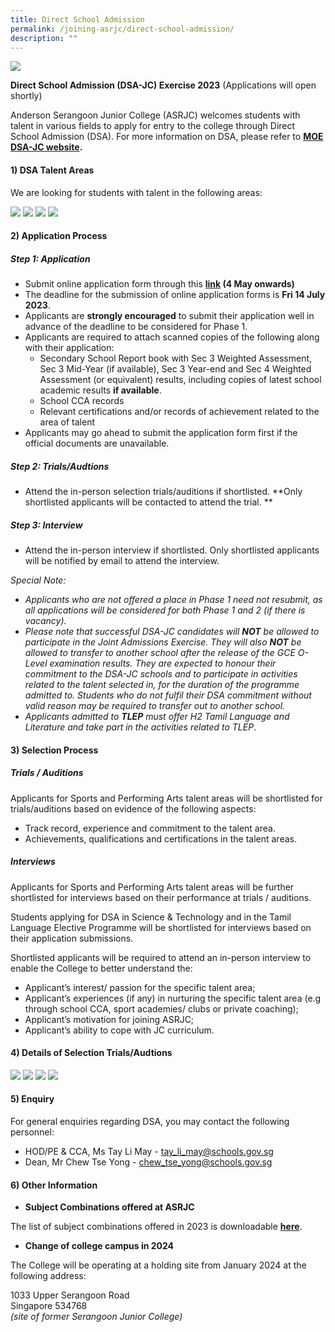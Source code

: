 ```yaml
---
title: Direct School Admission
permalink: /joining-asrjc/direct-school-admission/
description: ""
---
```

![](/images/DSA.jpg)
		 
**Direct School Admission (DSA-JC) Exercise 2023** (Applications will open shortly)

Anderson Serangoon Junior College (ASRJC) welcomes students with talent in various fields to apply for entry to the college through Direct School Admission (DSA). For more information on DSA, please refer to&nbsp;**[MOE DSA-JC website](https://www.moe.gov.sg/post-secondary/admissions/dsa).**

#### **1) DSA Talent Areas**

We are looking for students with talent in the following areas:

![](/images/Images%20for%20DSA%20Talent%20Areas/dsa%20sports.png)
![](/images/Images%20for%20DSA%20Talent%20Areas/dsa%20performing%20arts1.png)
![](/images/Images%20for%20DSA%20Talent%20Areas/dsa%20stem.png)
![](/images/Images%20for%20DSA%20Talent%20Areas/tlepdsa.png)



#### **2)**&nbsp;**Application Process** 

##### **Step 1: Application**

* Submit online application form through this **[link](https://portal.asrjc.edu.sg/0/dsa.html) (4 May onwards)**
* The deadline for the submission of online application forms is **Fri 14 July 2023**.
* Applicants are **strongly encouraged** to submit their application well in advance of the deadline to be considered for Phase 1.
* Applicants are required to attach scanned copies of the following along with their application:
  * Secondary School Report book with Sec 3 Weighted Assessment, Sec 3 Mid-Year (if available), Sec 3 Year-end and Sec 4 Weighted Assessment (or equivalent) results, including copies of latest school academic results **if available**. 
  * School CCA records
  * Relevant certifications and/or records of achievement related to the area of talent
* Applicants may go ahead to submit the application form first if the official documents are unavailable.



##### **Step 2: Trials/Audtions**

* Attend the in-person selection trials/auditions if shortlisted. **Only shortlisted applicants will be contacted to attend the trial. **

##### **Step 3: Interview**

* Attend the in-person interview if shortlisted. Only shortlisted applicants will be notified by email to attend the interview. 

*Special Note:*
* *Applicants who are not offered a place in Phase 1 need not resubmit, as all applications will be considered for both Phase 1 and 2 (if there is vacancy).*
* *Please note that successful DSA-JC candidates will **NOT** be allowed to participate in the Joint Admissions Exercise. They will also **NOT** be allowed to transfer to another school after the release of the GCE O-Level examination results. They are expected to honour their commitment to the DSA-JC schools and to participate in activities related to the talent selected in, for the duration of the programme admitted to. Students who do not fulfil their DSA commitment without valid reason may be required to transfer out to another school.*
* *Applicants admitted to **TLEP** must offer H2 Tamil Language and Literature and take part in the activities related to TLEP*.

#### **3)**&nbsp;**Selection Process**

##### **Trials / Auditions**

Applicants for Sports and Performing Arts talent areas will be shortlisted for trials/auditions based on evidence of the following aspects:

*   Track record, experience and commitment to the talent area.
*   Achievements, qualifications and certifications in the talent areas.

##### **Interviews**

Applicants for Sports and Performing Arts talent areas will be further shortlisted for interviews based on their performance at trials / auditions.

Students applying for DSA in Science &amp; Technology and in the Tamil Language Elective Programme will be shortlisted for interviews based on their application submissions.

Shortlisted applicants will be required to attend an in-person interview to enable the College to better understand the:
*   Applicant’s interest/ passion for the specific talent area;
*   Applicant’s experiences (if any) in nurturing the specific talent area (e.g through school CCA, sport academies/ clubs or private coaching);
*   Applicant’s motivation for joining ASRJC;
*   Applicant’s ability to cope with JC curriculum.


#### **4) Details of Selection Trials/Audtions**

![](/images/Images%20for%20DSA%20Talent%20Areas/dsa%20sports%20schedule.png)
![](/images/Images%20for%20DSA%20Talent%20Areas/dsa%20perf%20arts%20schedule.png)
![](/images/Images%20for%20DSA%20Talent%20Areas/dsa%20stem%20schedule%20new.png)
![](/images/Images%20for%20DSA%20Talent%20Areas/dsa%20tlep%20schedule.png)

#### **5) Enquiry**

For general enquiries regarding DSA, you may contact the following personnel:

*   HOD/PE &amp; CCA, Ms Tay Li May -&nbsp;[tay\_li\_may@schools.gov.sg](mailto:tay_li_may@schools.gov.sg)
*   Dean, Mr Chew Tse Yong -&nbsp;[chew\_tse\_yong@schools.gov.sg](mailto:chew_tse_yong@schools.gov.sg)

#### **6) Other Information**

*   **Subject Combinations offered at ASRJC**

The list of subject combinations offered in 2023 is downloadable&nbsp;**[here](/files/asrjc-subject-combination-list-2023.pdf)**.

*   **Change of college campus in 2024**

The College will be operating at a holding site from January 2024 at the following address:

1033 Upper Serangoon Road  
Singapore 534768  
_(site of former Serangoon Junior College)_